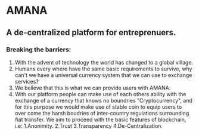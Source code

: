 # AMANA
## A de-centralized platform for entreprenuers.
### Breaking the barriers:
  1. With the advent of technology the world has changed to a global village.
  2. Humans every where have the same basic requirements to survive, why can't we have a universal currency system that we can use to exchange services?
  3. We believe that this is what we can provide users with AMANA.
  4. With our platform people can make use of each others ability with the exchange of a currency that knows no boundries "Cryptocurrency", and for this purpose we would make use of stable coin to equip users to over come the harsh boudries of inter-country regulations surrounding fiat transfer.
   We aim to proceed with the basic features of blockchain, i.e:
       1.Anonimity.
       2.Trust
       3.Transparency
       4.De-Centralization.
